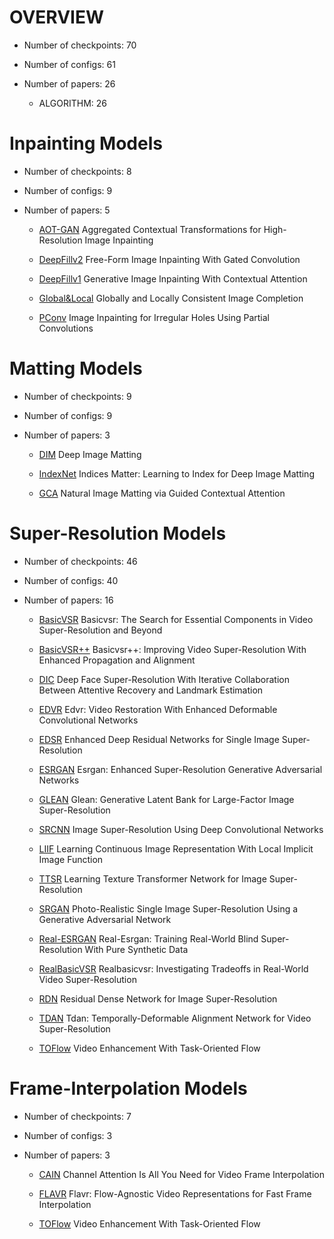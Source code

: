 # OVERVIEW

- Number of checkpoints: 70

- Number of configs: 61

- Number of papers: 26

  - ALGORITHM: 26

# Inpainting Models

- Number of checkpoints: 8

- Number of configs: 9

- Number of papers: 5

  - [AOT-GAN](/configs/AOT-GAN/README.md) Aggregated Contextual Transformations for High-Resolution Image Inpainting

  - [DeepFillv2](/configs/deepfillv2/README.md) Free-Form Image Inpainting With Gated Convolution

  - [DeepFillv1](/configs/deepfillv1/README.md) Generative Image Inpainting With Contextual Attention

  - [Global&Local](/configs/global_local/README.md) Globally and Locally Consistent Image Completion

  - [PConv](/configs/partial_conv/README.md) Image Inpainting for Irregular Holes Using Partial Convolutions

# Matting Models

- Number of checkpoints: 9

- Number of configs: 9

- Number of papers: 3

  - [DIM](/configs/dim/README.md) Deep Image Matting

  - [IndexNet](/configs/indexnet/README.md) Indices Matter: Learning to Index for Deep Image Matting

  - [GCA](/configs/gca/README.md) Natural Image Matting via Guided Contextual Attention

# Super-Resolution Models

- Number of checkpoints: 46

- Number of configs: 40

- Number of papers: 16

  - [BasicVSR](/configs/basicvsr/README.md) Basicvsr: The Search for Essential Components in Video Super-Resolution and Beyond

  - [BasicVSR++](/configs/basicvsr_plusplus/README.md) Basicvsr++: Improving Video Super-Resolution With Enhanced Propagation and Alignment

  - [DIC](/configs/dic/README.md) Deep Face Super-Resolution With Iterative Collaboration Between Attentive Recovery and Landmark Estimation

  - [EDVR](/configs/edvr/README.md) Edvr: Video Restoration With Enhanced Deformable Convolutional Networks

  - [EDSR](/configs/edsr/README.md) Enhanced Deep Residual Networks for Single Image Super-Resolution

  - [ESRGAN](/configs/esrgan/README.md) Esrgan: Enhanced Super-Resolution Generative Adversarial Networks

  - [GLEAN](/configs/glean/README.md) Glean: Generative Latent Bank for Large-Factor Image Super-Resolution

  - [SRCNN](/configs/srcnn/README.md) Image Super-Resolution Using Deep Convolutional Networks

  - [LIIF](/configs/liif/README.md) Learning Continuous Image Representation With Local Implicit Image Function

  - [TTSR](/configs/ttsr/README.md) Learning Texture Transformer Network for Image Super-Resolution

  - [SRGAN](/configs/srgan_resnet/README.md) Photo-Realistic Single Image Super-Resolution Using a Generative Adversarial Network

  - [Real-ESRGAN](/configs/real_esrgan/README.md) Real-Esrgan: Training Real-World Blind Super-Resolution With Pure Synthetic Data

  - [RealBasicVSR](/configs/real_basicvsr/README.md) Realbasicvsr: Investigating Tradeoffs in Real-World Video Super-Resolution

  - [RDN](/configs/rdn/README.md) Residual Dense Network for Image Super-Resolution

  - [TDAN](/configs/tdan/README.md) Tdan: Temporally-Deformable Alignment Network for Video Super-Resolution

  - [TOFlow](/configs/tof/README.md) Video Enhancement With Task-Oriented Flow

# Frame-Interpolation Models

- Number of checkpoints: 7

- Number of configs: 3

- Number of papers: 3

  - [CAIN](/configs/cain/README.md) Channel Attention Is All You Need for Video Frame Interpolation

  - [FLAVR](/configs/flavr/README.md) Flavr: Flow-Agnostic Video Representations for Fast Frame Interpolation

  - [TOFlow](/configs/tof/README.md) Video Enhancement With Task-Oriented Flow
